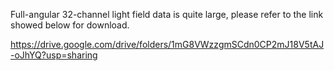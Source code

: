 Full-angular 32-channel light field data is quite large, please refer to the link showed below for download.

https://drive.google.com/drive/folders/1mG8VWzzgmSCdn0CP2mJ18V5tAJ-oJhYQ?usp=sharing
